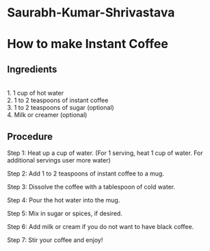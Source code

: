 # Saurabh-Kumar-Shrivastava

<html>

<h1>How to make Instant Coffee</h1>

<body>
<h2>Ingredients</h2><br>1. 1 cup of hot water</br>
2. 1 to 2 teaspoons of instant coffee
<br>3. 1 to 2 teaspoons of sugar (optional)</br>
4. Milk or creamer (optional)

<h2>Procedure</h2>

Step 1: Heat up a cup of water. (For 1 serving, heat 1 cup of water. For additional servings user more water)

Step 2: Add 1 to 2 teaspoons of instant coffee to a mug.

Step 3: Dissolve the coffee with a tablespoon of cold water.

Step 4: Pour the hot water into the mug.

Step 5: Mix in sugar or spices, if desired.

Step 6: Add milk or cream if you do not want to have black coffee.

Step 7: Stir your coffee and enjoy!

</body>

</html>
